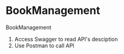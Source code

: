 # BookManagement
BookManagement

1. Access Swagger to read API's desciption 
2. Use Postman to call API

